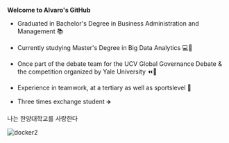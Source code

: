 **Welcome to Alvaro's GitHub**

- Graduated in Bachelor's Degree in Business Administration and Management :books:
 
- Currently studying Master's Degree in Big Data Analytics :computer::snake:

- Once part of the debate team for the UCV Global Governance Debate & the competition organized by Yale University :rewind::loudspeaker:

- Experience in teamwork, at a tertiary as well as sportslevel :basketball:

- Three times exchange student :airplane:

나는 한양대학교를 사랑한다

![docker2](https://user-images.githubusercontent.com/90872140/144129712-acab717d-cbf5-4640-9b67-8af292bc14c1.gif)


